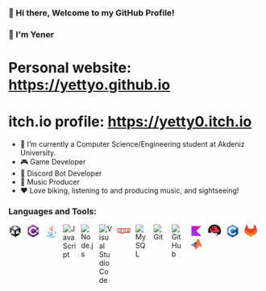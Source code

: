###  👋 Hi there, Welcome to my GitHub Profile! 
###  🌠 I'm Yener
# Personal website: https://yettyo.github.io
# itch.io profile: https://yetty0.itch.io

- 🏫 I’m currently a Computer Science/Engineering student at Akdeniz University.
- 🎮 Game Developer
- 🤖 Discord Bot Developer
- 🎵 Music Producer
- ❤️ Love biking, listening to and producing music, and sightseeing!

### Languages and Tools:
<img align="left" alt="Unity" width="26px" src="https://github.com/devicons/devicon/blob/v2.14.0/icons/unity/unity-original.svg" style="padding-right:10px;" />
<img align="left" alt="C#" width="26px" src="https://github.com/devicons/devicon/blob/v2.14.0/icons/csharp/csharp-original.svg" style="padding-right:10px;" />
<img align="left" alt="Java" width="26px" src="https://github.com/devicons/devicon/blob/v2.14.0/icons/java/java-original.svg" style="padding-right:10px;" />
<img align="left" alt="JavaScript" width="26px" src="https://cdn.jsdelivr.net/gh/devicons/devicon/icons/javascript/javascript-original.svg" style="padding-right:10px;" />
<img align="left" alt="Node.js" width="26px" src="https://cdn.jsdelivr.net/gh/devicons/devicon/icons/nodejs/nodejs-original.svg" style="padding-right:10px;" />
<img align="left" alt="Visual Studio Code" width="26px" src="https://cdn.jsdelivr.net/gh/devicons/devicon/icons/vscode/vscode-original.svg" style="padding-right:10px;" />
<img align="left" alt="MySQL" width="26px" src="https://github.com/devicons/devicon/blob/v2.14.0/icons/npm/npm-original-wordmark.svg" style="padding-right:10px;" />
<img align="left" alt="MySQL" width="26px" src="https://cdn.jsdelivr.net/gh/devicons/devicon/icons/mysql/mysql-original.svg" style="padding-right:10px;" />
<img align="left" alt="Git" width="26px" src="https://cdn.jsdelivr.net/gh/devicons/devicon/icons/git/git-original.svg" style="padding-right:10px;" />
<img align="left" alt="GitHub" width="26px" src="https://user-images.githubusercontent.com/3369400/139447912-e0f43f33-6d9f-45f8-be46-2df5bbc91289.png" style="padding-right:10px;" />
<img align="left" alt="Kotlin" width="26px" src="https://github.com/devicons/devicon/blob/v2.14.0/icons/kotlin/kotlin-original.svg" style="padding-right:10px;" />
<img align="left" alt="RedHat" width="26px" src="https://github.com/devicons/devicon/blob/v2.14.0/icons/redhat/redhat-original.svg" style="padding-right:10px;" />
<img align="left" alt="C" width="26px" src="https://github.com/devicons/devicon/blob/v2.14.0/icons/c/c-original.svg" style="padding-right:10px;" />
<img align="left" alt="GitLab" width="26px" src="https://github.com/devicons/devicon/blob/v2.14.0/icons/gitlab/gitlab-original.svg" style="padding-right:10px;" />
<img align="left" alt="MATLAB" width="26px" src="https://github.com/devicons/devicon/blob/v2.14.0/icons/matlab/matlab-original.svg" style="padding-right:10px;" />
